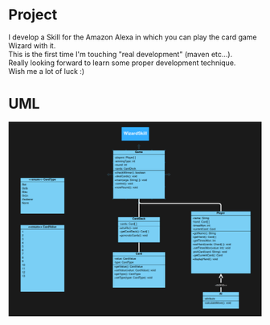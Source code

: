 # Project
I develop a Skill for the Amazon Alexa in which you can play the card game Wizard with it. <br>
This is the first time I'm touching "real development" (maven etc...). <br> 
Really looking forward to learn some proper development technique. <br>
Wish me a lot of luck :)

# UML
![Image](https://github.com/cato447/WizardSkill/blob/master/UML/WizardSkillDiagram.png)
